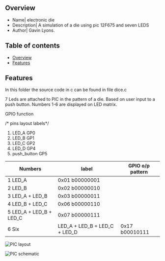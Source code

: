 
Overview
--------------------------------------------
* Name| electronic die
* Description| A simulation of a die using pic 12F675 and seven LEDS  
* Author| Gavin Lyons.

Table of contents
---------------------------

  * [Overview](#overview)
  * [Features](#features)


Features
----------------------

In this folder the source code in c can be found in file dice.c

7 Leds are attached to PIC in the pattern of a die. Based on user input to a push button.
Numbers 1-6 are displayed on LED matrix.

GPIO function

/* pins layout labels*/
1. LED_A  GP0
2. LED_B  GP1
3. LED_C  GP2
4. LED_D  GP4
5. push_button GP5

| Numbers | label | GPIO o/p  pattern|
| ---- | ---- | ---- |
|1 LED_A | 0x01 b00000001 |
|2 LED_B | 0x02 b00000010 |
|3 LED_A + LED_B | 0x03 b00000011 |
|4 LED_B + LED_C | 0x06  b00000110 |
|5 LED_A + LED_B + LED_C   | 0x07 b00000111 |
|6 Six|LED_A + LED_B + LED_C + LED_D |  0x17 b00010111 |
 

![PIC layout](https|//github.com/gavinlyonsrepo/pic_12F675_projects/blob/master/images/dice.jpg)


![PIC schematic](https|//github.com/gavinlyonsrepo/pic_12F675_projects/blob/master/images/dice2.png)
